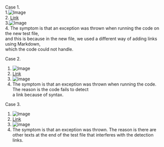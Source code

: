 Case 1.  
   1.![Image](https://i.imgur.com/Jrj1oTB.png)  
   2. [Link](https://github.com/XinhaoZhao/markdown-parser/blob/f2f386353a7b0eb201faf2a606d0cbc7e37735bd/test-file2.md)  
   3.![Image](https://i.imgur.com/PLVfUz2.png)  
   4. The symptom is that an exception was thrown when running the code on the new test file,  
      and this is because in the new file, we used a different way of adding links using Markdown,  
      which the code could not handle.  
      
Case 2.
1. ![Image](https://i.imgur.com/doN73bm.png)  
2. [Link](https://github.com/FatCaToops/markdown-parser/commit/5080c2e203752b28f1656ac11112f4ed3db26272)
3. ![image](https://i.imgur.com/F71q8Zs.png)
4. The symptom is that an exception was thrown when running the code. The reason is the code fails to detect  
   a link because of syntax. 

Case 3.
1. ![Image](https://i.imgur.com/r37BzEk.png)  
2. [Link](https://github.com/FatCaToops/markdown-parser/blob/main/test-file2.md)
3. ![image](https://i.imgur.com/F71q8Zs.png)
4. The symptom is that an exception was thrown. The reason is there are other texts at the end of the test
   file that interferes with the detection links. 
